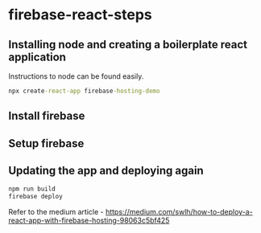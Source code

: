 # firebase-react-steps


## Installing node and creating a boilerplate react application

Instructions to node can be found easily.

```cmd
npx create-react-app firebase-hosting-demo
```

## Install firebase



## Setup firebase



## Updating the app and deploying again

```cmd
npm run build
firebase deploy
```

Refer to the medium article - https://medium.com/swlh/how-to-deploy-a-react-app-with-firebase-hosting-98063c5bf425
